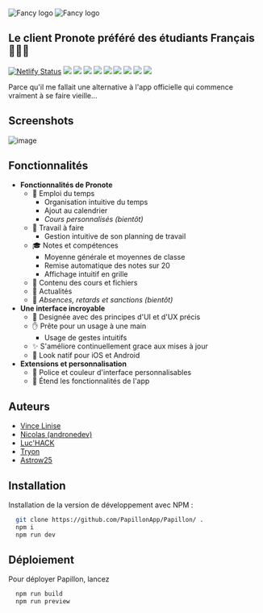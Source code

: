 ###
![Fancy logo](https://user-images.githubusercontent.com/32978709/205462880-7378001b-85f9-46d1-9d01-0cec239f0988.png#gh-dark-mode-only)
![Fancy logo](https://user-images.githubusercontent.com/32978709/205462849-07ccfbe3-5d5e-46cd-83c4-e8a8ef116670.png#gh-light-mode-only)
## Le client Pronote préféré des étudiants Français 👀✨🎉

[![Netlify Status](https://api.netlify.com/api/v1/badges/d8a997b3-fd39-4ea4-9800-3d47fac44b26/deploy-status)](https://app.netlify.com/sites/pronoteplus-v4/deploys)
![](https://img.shields.io/github/license/PapillonApp/Papillon)
![](https://img.shields.io/website?url=http%3A%2F%2Fv4.pronote.plus%2F)
![](https://img.shields.io/github/issues/PapillonApp/Papillon)
![](https://img.shields.io/github/issues-pr/PapillonApp/Papillon)
![](https://img.shields.io/github/languages/top/PapillonApp/Papillon)
![](https://img.shields.io/github/repo-size/PapillonApp/Papillon)
![](https://img.shields.io/discord/1014931881906675712)
![](https://img.shields.io/github/forks/PapillonApp/Papillon?style=social)
![](https://img.shields.io/github/stars/PapillonApp/Papillon?style=social)

Parce qu'il me fallait une alternative à l'app officielle qui commence vraiment à se faire vieille...

## Screenshots

![image](https://user-images.githubusercontent.com/32978709/205466858-7a17fb9f-feb1-46d0-a4a7-d8aec94e1cd0.png)

## Fonctionnalités

* **Fonctionnalités de Pronote**
    - 📆 Emploi du temps
        + Organisation intuitive du temps
        + Ajout au calendrier
        + *Cours personnalisés (bientôt)*
    - 📑 Travail à faire
        + Gestion intuitive de son planning de travail
    - 🎓 Notes et compétences
        + Moyenne générale et moyennes de classe
        + Remise automatique des notes sur 20
        + Affichage intuitif en grille
    - 📂 Contenu des cours et fichiers
    - 📰 Actualités
    - 🚪 *Absences, retards et sanctions (bientôt)*
* **Une interface incroyable**
    - 🎨 Designée avec des principes d'UI et d'UX précis
    - ✋ Prête pour un usage à une main
        + Usage de gestes intuitifs
    - ✨ S'améliore continuellement grace aux mises à jour
    - 📱 Look natif pour iOS et Android
* **Extensions et personnalisation**
    - 🕺 Police et couleur d'interface personnalisables
    - 🤯 Étend les fonctionnalités de l'app


## Auteurs

- [Vince Linise](https://github.com/ecnivtwelve)
- [Nicolas (andronedev)](https://github.com/andronedev)
- [Luc'HACK](https://github.com/lucas-luchack)
- [Tryon](https://github.com/tryon-dev)
- [Astrow25](https://github.com/Astrow25)


## Installation

Installation de la version de développement avec NPM :

```bash
  git clone https://github.com/PapillonApp/Papillon/ .
  npm i
  npm run dev
```
    
## Déploiement

Pour déployer Papillon, lancez 

```bash
  npm run build
  npm run preview
```
